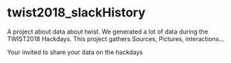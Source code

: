 # twist2018_slackHistory

A project about data about twist. We generated a lot of data during the TWIST2018 Hackdays. This project gathers Sources, Pictures, interactions...

Your invited to share your data on the hackdays
